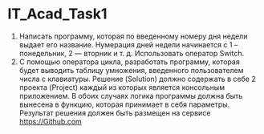 # IT_Acad_Task1
1. Написать программу, которая по введенному номеру дня недели 
выдает его название. Нумерация дней недели начинается с 1 –
понедельник, 2 — вторник и т. д.
Использовать оператор Switch.
2. С помощью оператора цикла, разработать программу, которая будет 
выводить таблицу умножения, введенного пользователем числа с 
клавиатуры.
Решение (Solution) должно содержать в себе 2 проекта (Project) каждый 
из которых является консольным приложением. В обоих случаях логика 
программы должна быть вынесена в функцию, которая принимает в себя 
параметры. Результат решения должен быть размещен на сервисе 
https://Github.com
